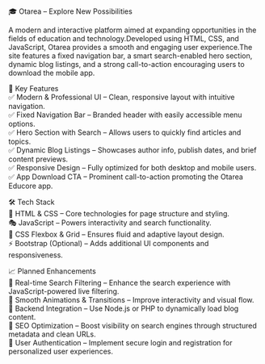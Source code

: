 🎓 Otarea – Explore New Possibilities<br>

A modern and interactive platform aimed at expanding opportunities in the fields of education and technology.Developed using HTML, CSS, and JavaScript, Otarea provides a smooth and engaging user experience.The site features a fixed navigation bar, a smart search-enabled hero section, dynamic blog listings, and a strong call-to-action encouraging users to download the mobile app.<br>

🚀 Key Features<br>
✅ Modern & Professional UI – Clean, responsive layout with intuitive navigation.<br>
✅ Fixed Navigation Bar – Branded header with easily accessible menu options.<br>
✅ Hero Section with Search – Allows users to quickly find articles and topics.<br>
✅ Dynamic Blog Listings – Showcases author info, publish dates, and brief content previews.<br>
✅ Responsive Design – Fully optimized for both desktop and mobile users.<br>
✅ App Download CTA – Prominent call-to-action promoting the Otarea Educore app.<br>

🛠️ Tech Stack<br>
🎨 HTML & CSS – Core technologies for page structure and styling.<br>
🎭 JavaScript – Powers interactivity and search functionality.<br>
📌 CSS Flexbox & Grid – Ensures fluid and adaptive layout design.<br>
⚡ Bootstrap (Optional) – Adds additional UI components and responsiveness.<br>

📈 Planned Enhancements<br>
🔹 Real-time Search Filtering – Enhance the search experience with JavaScript-powered live filtering.<br>
🔹 Smooth Animations & Transitions – Improve interactivity and visual flow.<br>
🔹 Backend Integration – Use Node.js or PHP to dynamically load blog content.<br>
🔹 SEO Optimization – Boost visibility on search engines through structured metadata and clean URLs.<br>
🔹 User Authentication – Implement secure login and registration for personalized user experiences.<br>
